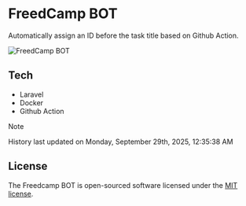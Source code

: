 # FreedCamp BOT

Automatically assign an ID before the task title based on Github Action.

![FreedCamp BOT](https://repository-images.githubusercontent.com/737932867/7d34798b-2680-471c-b089-a78a718d3d6a)

## Tech

- Laravel
- Docker
- Github Action

> [!NOTE]  
> History last updated on Monday, September 29th, 2025, 12:35:38 AM

## License

The Freedcamp BOT is open-sourced software licensed under the [MIT license](https://opensource.org/licenses/MIT).
